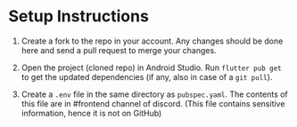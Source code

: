 # Setup Instructions

1. Create a fork to the repo in your account. Any changes should be done here and send a pull request to merge your changes.

2. Open the project (cloned repo) in Android Studio. Run `flutter pub get` to get the updated dependencies (if any, also in case of a `git pull`).

3. Create a `.env` file in the same directory as `pubspec.yaml`. The contents of this file are in #frontend channel of discord. (This file contains sensitive information, hence it is not on GitHub)